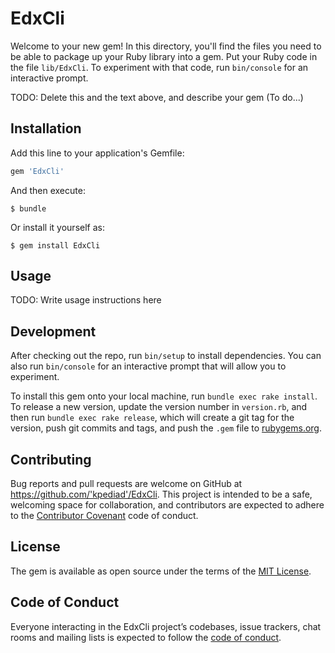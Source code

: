 # EdxCli

Welcome to your new gem! In this directory, you'll find the files you need to be able to package up your Ruby library into a gem. Put your Ruby code in the file `lib/EdxCli`. To experiment with that code, run `bin/console` for an interactive prompt.

TODO: Delete this and the text above, and describe your gem (To do...)

## Installation

Add this line to your application's Gemfile:

```ruby
gem 'EdxCli'
```

And then execute:

    $ bundle

Or install it yourself as:

    $ gem install EdxCli

## Usage

TODO: Write usage instructions here

## Development

After checking out the repo, run `bin/setup` to install dependencies. You can also run `bin/console` for an interactive prompt that will allow you to experiment.

To install this gem onto your local machine, run `bundle exec rake install`. To release a new version, update the version number in `version.rb`, and then run `bundle exec rake release`, which will create a git tag for the version, push git commits and tags, and push the `.gem` file to [rubygems.org](https://rubygems.org).

## Contributing

Bug reports and pull requests are welcome on GitHub at https://github.com/'kpediad'/EdxCli. This project is intended to be a safe, welcoming space for collaboration, and contributors are expected to adhere to the [Contributor Covenant](http://contributor-covenant.org) code of conduct.

## License

The gem is available as open source under the terms of the [MIT License](https://opensource.org/licenses/MIT).

## Code of Conduct

Everyone interacting in the EdxCli project’s codebases, issue trackers, chat rooms and mailing lists is expected to follow the [code of conduct](https://github.com/'kpediad'/EdxCli/blob/master/CODE_OF_CONDUCT.md).
